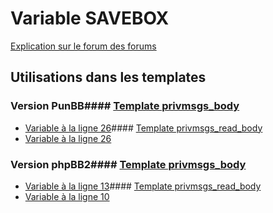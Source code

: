 # Variable SAVEBOX
[Explication sur le forum des forums](http://forum.forumactif.com/t294113-listing-des-variables#SAVEBOX)
## Utilisations dans les templates
### Version PunBB#### [Template privmsgs_body](punbb/privmsgs_body.md)
* [Variable à la ligne 26](../punbb/privmsgs_body.tpl#L26)#### [Template privmsgs_read_body](punbb/privmsgs_read_body.md)
* [Variable à la ligne 26](../punbb/privmsgs_read_body.tpl#L26)
### Version phpBB2#### [Template privmsgs_body](subsilver/privmsgs_body.md)
* [Variable à la ligne 13](../subsilver/privmsgs_body.tpl#L13)#### [Template privmsgs_read_body](subsilver/privmsgs_read_body.md)
* [Variable à la ligne 10](../subsilver/privmsgs_read_body.tpl#L10)